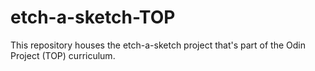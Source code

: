 # etch-a-sketch-TOP

This repository houses the etch-a-sketch project that's part of the Odin Project (TOP) curriculum. 
